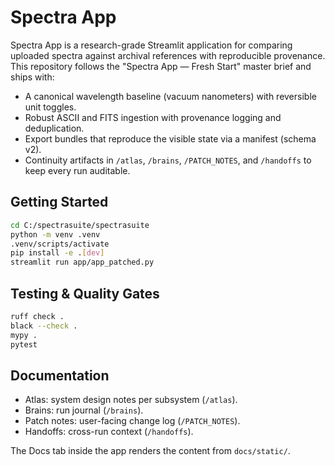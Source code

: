 # Spectra App

Spectra App is a research-grade Streamlit application for comparing uploaded spectra against
archival references with reproducible provenance. This repository follows the "Spectra App —
Fresh Start" master brief and ships with:

- A canonical wavelength baseline (vacuum nanometers) with reversible unit toggles.
- Robust ASCII and FITS ingestion with provenance logging and deduplication.
- Export bundles that reproduce the visible state via a manifest (schema v2).
- Continuity artifacts in `/atlas`, `/brains`, `/PATCH_NOTES`, and `/handoffs` to keep every
  run auditable.

## Getting Started

```bash
cd C:/spectrasuite/spectrasuite
python -m venv .venv
.venv/scripts/activate
pip install -e .[dev]
streamlit run app/app_patched.py
```

## Testing & Quality Gates

```bash
ruff check .
black --check .
mypy .
pytest
```

## Documentation

- Atlas: system design notes per subsystem (`/atlas`).
- Brains: run journal (`/brains`).
- Patch notes: user-facing change log (`/PATCH_NOTES`).
- Handoffs: cross-run context (`/handoffs`).

The Docs tab inside the app renders the content from `docs/static/`.
